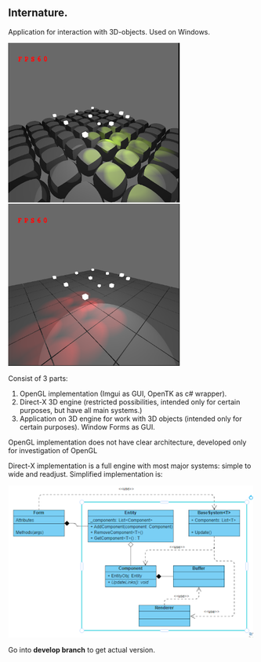 ## Internature.

Application for interaction with 3D-objects.
Used on Windows.

<img src="resources/1.png" alt="Example Image" width="350"> 
<img src="resources/2.png" alt="Example Image" width="350"> 

Consist of 3 parts:
1) OpenGL implementation (Imgui as GUI, OpenTK as c# wrapper).
2) Direct-X 3D engine (restricted possibilities, intended only for certain purposes, but have all main systems.)
3) Application on 3D engine for work with 3D objects (intended only for certain purposes). Window Forms as GUI.

OpenGL implementation does not have clear architecture, developed only for investigation of OpenGL

Direct-X implementation is a full engine with most major systems: simple to wide and readjust. Simplified implementation is:

<img src="resources/arch.png" alt="Example Image" width="500"> 

Go into **develop branch** to get actual version.

